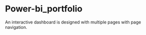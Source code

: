 # Power-bi_portfolio
An interactive dashboard is designed with multiple pages with page navigation.
